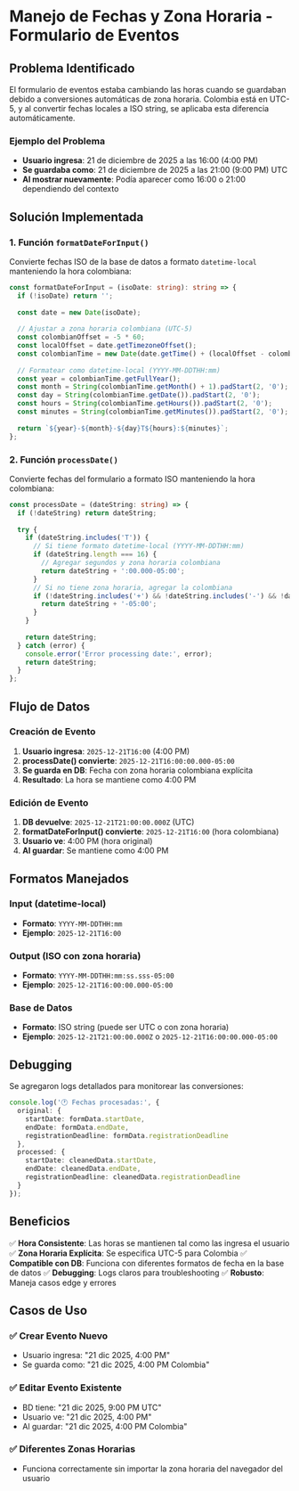 # Manejo de Fechas y Zona Horaria - Formulario de Eventos

## Problema Identificado

El formulario de eventos estaba cambiando las horas cuando se guardaban debido a conversiones automáticas de zona horaria. Colombia está en UTC-5, y al convertir fechas locales a ISO string, se aplicaba esta diferencia automáticamente.

### Ejemplo del Problema
- **Usuario ingresa**: 21 de diciembre de 2025 a las 16:00 (4:00 PM)
- **Se guardaba como**: 21 de diciembre de 2025 a las 21:00 (9:00 PM) UTC
- **Al mostrar nuevamente**: Podía aparecer como 16:00 o 21:00 dependiendo del contexto

## Solución Implementada

### 1. Función `formatDateForInput()`
Convierte fechas ISO de la base de datos a formato `datetime-local` manteniendo la hora colombiana:

```typescript
const formatDateForInput = (isoDate: string): string => {
  if (!isoDate) return '';
  
  const date = new Date(isoDate);
  
  // Ajustar a zona horaria colombiana (UTC-5)
  const colombianOffset = -5 * 60;
  const localOffset = date.getTimezoneOffset();
  const colombianTime = new Date(date.getTime() + (localOffset - colombianOffset) * 60000);
  
  // Formatear como datetime-local (YYYY-MM-DDTHH:mm)
  const year = colombianTime.getFullYear();
  const month = String(colombianTime.getMonth() + 1).padStart(2, '0');
  const day = String(colombianTime.getDate()).padStart(2, '0');
  const hours = String(colombianTime.getHours()).padStart(2, '0');
  const minutes = String(colombianTime.getMinutes()).padStart(2, '0');
  
  return `${year}-${month}-${day}T${hours}:${minutes}`;
};
```

### 2. Función `processDate()`
Convierte fechas del formulario a formato ISO manteniendo la hora colombiana:

```typescript
const processDate = (dateString: string) => {
  if (!dateString) return dateString;
  
  try {
    if (dateString.includes('T')) {
      // Si tiene formato datetime-local (YYYY-MM-DDTHH:mm)
      if (dateString.length === 16) {
        // Agregar segundos y zona horaria colombiana
        return dateString + ':00.000-05:00';
      }
      // Si no tiene zona horaria, agregar la colombiana
      if (!dateString.includes('+') && !dateString.includes('-') && !dateString.endsWith('Z')) {
        return dateString + '-05:00';
      }
    }
    
    return dateString;
  } catch (error) {
    console.error('Error processing date:', error);
    return dateString;
  }
};
```

## Flujo de Datos

### Creación de Evento
1. **Usuario ingresa**: `2025-12-21T16:00` (4:00 PM)
2. **processDate() convierte**: `2025-12-21T16:00:00.000-05:00`
3. **Se guarda en DB**: Fecha con zona horaria colombiana explícita
4. **Resultado**: La hora se mantiene como 4:00 PM

### Edición de Evento
1. **DB devuelve**: `2025-12-21T21:00:00.000Z` (UTC)
2. **formatDateForInput() convierte**: `2025-12-21T16:00` (hora colombiana)
3. **Usuario ve**: 4:00 PM (hora original)
4. **Al guardar**: Se mantiene como 4:00 PM

## Formatos Manejados

### Input (datetime-local)
- **Formato**: `YYYY-MM-DDTHH:mm`
- **Ejemplo**: `2025-12-21T16:00`

### Output (ISO con zona horaria)
- **Formato**: `YYYY-MM-DDTHH:mm:ss.sss-05:00`
- **Ejemplo**: `2025-12-21T16:00:00.000-05:00`

### Base de Datos
- **Formato**: ISO string (puede ser UTC o con zona horaria)
- **Ejemplo**: `2025-12-21T21:00:00.000Z` o `2025-12-21T16:00:00.000-05:00`

## Debugging

Se agregaron logs detallados para monitorear las conversiones:

```typescript
console.log('🕐 Fechas procesadas:', {
  original: {
    startDate: formData.startDate,
    endDate: formData.endDate,
    registrationDeadline: formData.registrationDeadline
  },
  processed: {
    startDate: cleanedData.startDate,
    endDate: cleanedData.endDate,
    registrationDeadline: cleanedData.registrationDeadline
  }
});
```

## Beneficios

✅ **Hora Consistente**: Las horas se mantienen tal como las ingresa el usuario
✅ **Zona Horaria Explícita**: Se especifica UTC-5 para Colombia
✅ **Compatible con DB**: Funciona con diferentes formatos de fecha en la base de datos
✅ **Debugging**: Logs claros para troubleshooting
✅ **Robusto**: Maneja casos edge y errores

## Casos de Uso

### ✅ Crear Evento Nuevo
- Usuario ingresa: "21 dic 2025, 4:00 PM"
- Se guarda como: "21 dic 2025, 4:00 PM Colombia"

### ✅ Editar Evento Existente
- BD tiene: "21 dic 2025, 9:00 PM UTC"
- Usuario ve: "21 dic 2025, 4:00 PM"
- Al guardar: "21 dic 2025, 4:00 PM Colombia"

### ✅ Diferentes Zonas Horarias
- Funciona correctamente sin importar la zona horaria del navegador del usuario